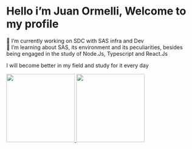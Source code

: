 <h1>Hello i’m Juan Ormelli, Welcome to my profile</h1>



🔭 I’m currently working on SDC with SAS infra and Dev  
🌱 I’m learning about SAS, its environment and its peculiarities, besides being engaged in the study of Node.Js, Typescript and React.Js 
 
 
 I will become better in my field and study for it every day
 
 <div>
  <a href="https://github.com/rafaballerini">
  <img height="180em" src="https://github-readme-stats.vercel.app/api?username=Juanormelli&show_icons=true&theme=dracula&include_all_commits=true&count_private=true"/>
  <img height="180em" src="https://github-readme-stats.vercel.app/api/top-langs/?username=Juanormelli&layout=compact&langs_count=7&theme=dracula"/>
</div>


